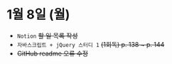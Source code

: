 # 1월 8일 (월)

- `Notion` ~~할 일 목록 작성~~
- `자바스크립트 + jQuery 스터디 1` ~~(1회독) p. 138 ~ p. 144~~
- ~~GitHub readme 오류 수정~~
